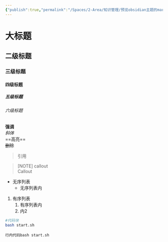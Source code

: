 ```yaml
---
{"publish":true,"permalink":"/Spaces/2-Area/知识管理/预览obsidian主题的markdown语法效果.md","title":"大标题","created":"2023-01-06","modified":"2023-03-14","published":"2025-07-29T23:04:15.111+08:00","cssclasses":""}
---
```



# 大标题

## 二级标题

### 三级标题

#### 四级标题

##### 五级标题

###### 六级标题

**强调**  
*斜体*  
==高亮==  
~~删除~~

> 引用

>[NOTE] callout  
> Callout

- 无序列表
	- 无序列表内
1. 有序列表
	1. 有序列表内
	2. 内2

```bash
#代码块
bash start.sh
```

`行内代码bash start.sh`